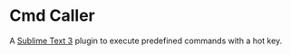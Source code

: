 
# Cmd Caller

A [Sublime Text 3](http://www.sublimetext.com) plugin to execute predefined commands with a hot key.
